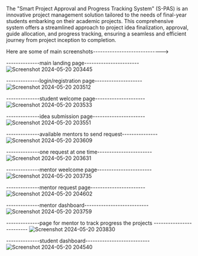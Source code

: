 The "Smart Project Approval and Progress Tracking System" (S-PAS) is an innovative project management solution tailored to the needs of final-year students embarking on their academic projects. This comprehensive system offers a streamlined approach to project idea finalization, approval, guide allocation, and progress tracking, ensuring a seamless and efficient journey from project inception to completion.


Here are some of main screenshots----------------------------->

--------------main landing page-----------------------
![Screenshot 2024-05-20 203445](https://github.com/2002Mayankrana/SPAS/assets/118000661/354c7a81-5ca0-4c11-8c3e-42f80fdd0e09)

--------------login/registration page--------------------
![Screenshot 2024-05-20 203512](https://github.com/2002Mayankrana/SPAS/assets/118000661/4ce3970e-d61f-4a09-aabc-89ff30dfbc0b)

--------------student welcome page---------------------
![Screenshot 2024-05-20 203533](https://github.com/2002Mayankrana/SPAS/assets/118000661/8b4700f1-70e4-43d7-ba40-510c5a617e24)

--------------idea submission page----------------------
![Screenshot 2024-05-20 203551](https://github.com/2002Mayankrana/SPAS/assets/118000661/d9c3641c-c179-44ec-8675-ad01710a24ad)

--------------available mentors to send request---------------
![Screenshot 2024-05-20 203609](https://github.com/2002Mayankrana/SPAS/assets/118000661/121fc841-8592-41c3-a4dc-361d90170b77)

--------------one request at one time-----------------------
![Screenshot 2024-05-20 203631](https://github.com/2002Mayankrana/SPAS/assets/118000661/cf86d3f4-45d4-4971-a6fb-2b694a73c900)

--------------mentor weelcome page-----------------------
![Screenshot 2024-05-20 203735](https://github.com/2002Mayankrana/SPAS/assets/118000661/d92f68d6-09ff-41f4-904b-1151282150ba)

--------------mentor request page-----------------------
![Screenshot 2024-05-20 204602](https://github.com/2002Mayankrana/SPAS/assets/118000661/7ef1db09-60b8-4f69-9206-8129610c6b20)

--------------mentor dashboard---------------------------
![Screenshot 2024-05-20 203759](https://github.com/2002Mayankrana/SPAS/assets/118000661/87f21bf6-9416-4f9a-a921-274027709eb1)

--------------page for mentor to track progress the projects -------------------------
![Screenshot 2024-05-20 203830](https://github.com/2002Mayankrana/SPAS/assets/118000661/b98b5cb5-2998-4d58-b48e-279360b73bca)

--------------student dashboard---------------------------
![Screenshot 2024-05-20 204540](https://github.com/2002Mayankrana/SPAS/assets/118000661/ef772f2d-fbc0-4620-96bb-6f6b3617d1c6)
